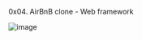 0x04. AirBnB clone - Web framework




![image](https://user-images.githubusercontent.com/110098940/233391492-ef716c69-37ad-46c8-b448-97944b5fcf01.png)
